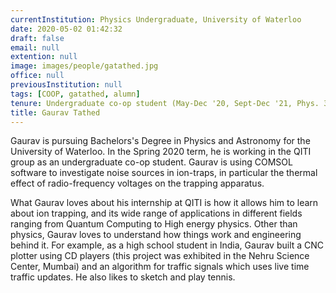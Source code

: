 ```yaml
---
currentInstitution: Physics Undergraduate, University of Waterloo
date: 2020-05-02 01:42:32
draft: false
email: null
extention: null
image: images/people/gatathed.jpg
office: null
previousInstitution: null
tags: [COOP, gatathed, alumn]
tenure: Undergraduate co-op student (May-Dec '20, Sept-Dec '21, Phys. 3B)
title: Gaurav Tathed
---
```


Gaurav is pursuing Bachelors's Degree in Physics and Astronomy for the University of Waterloo. In the Spring 2020 term, he is working in the QITI group as an undergraduate co-op student. Gaurav is using COMSOL software to investigate noise sources in ion-traps, in particular the thermal effect of radio-frequency voltages on the trapping apparatus.

What Gaurav loves about his internship at QITI is how it allows him to learn about ion trapping, and its wide range of applications in different fields ranging from Quantum Computing to High energy physics. Other than physics, Gaurav loves to understand how things work and engineering behind it. For example, as a high school student in India, Gaurav built a CNC plotter using CD players (this project was exhibited in the Nehru Science Center, Mumbai) and an algorithm for traffic signals which uses live time traffic updates. He also likes to sketch and play tennis.

